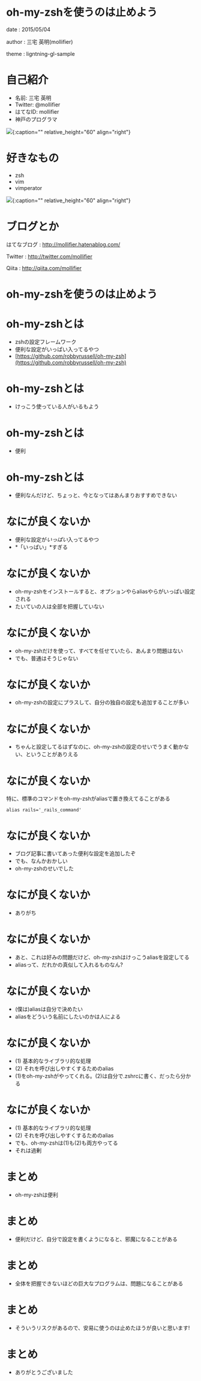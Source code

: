 # oh-my-zshを使うのは止めよう

date
:  2015/05/04

author
:   三宅 英明(mollifier)

theme
:   ligntning-gl-sample

# 自己紹介

- 名前: 三宅 英明
- Twitter: @mollifier
- はてなID: mollifier
- 神戸のプログラマ

![](images/usagi-kao-kiritori.png){:caption="" relative_height="60" align="right"}

# 好きなもの
- zsh
- vim
- vimperator

![](images/usagi-kao-kiritori.png){:caption="" relative_height="60" align="right"}

# ブログとか
はてなブログ
:    http://mollifier.hatenablog.com/

Twitter
:    http://twitter.com/mollifier

Qiita
:    http://qiita.com/mollifier

# oh-my-zshを使うのは止めよう

# oh-my-zshとは
- zshの設定フレームワーク
- 便利な設定がいっぱい入ってるやつ
- [https://github.com/robbyrussell/oh-my-zsh](https://github.com/robbyrussell/oh-my-zsh)

# oh-my-zshとは
- けっこう使っている人がいるもよう

# oh-my-zshとは
- 便利

# oh-my-zshとは
- 便利なんだけど、ちょっと、今となってはあんまりおすすめできない

# なにが良くないか
- 便利な設定が*いっぱい*入ってるやつ
- *「いっぱい」*すぎる

# なにが良くないか
- oh-my-zshをインストールすると、オプションやらaliasやらがいっぱい設定される
- たいていの人は全部を把握していない

# なにが良くないか
- oh-my-zshだけを使って、すべてを任せていたら、あんまり問題はない
- でも、普通はそうじゃない

# なにが良くないか
- oh-my-zshの設定にプラスして、自分の独自の設定も追加することが多い

# なにが良くないか
- ちゃんと設定してるはずなのに、oh-my-zshの設定のせいでうまく動かない、ということがありえる

# なにが良くないか
特に、標準のコマンドをoh-my-zshがaliasで置き換えてることがある

    alias rails='_rails_command'

# なにが良くないか
- ブログ記事に書いてあった便利な設定を追加したぞ
- でも、なんかおかしい
- oh-my-zshのせいでした

# なにが良くないか
- ありがち

# なにが良くないか
- あと、これは好みの問題だけど、oh-my-zshはけっこうaliasを設定してる
- aliasって、だれかの真似して入れるものなん?

# なにが良くないか
- (僕は)aliasは自分で決めたい
- aliasをどういう名前にしたいのかは人による

# なにが良くないか
- (1) 基本的なライブラリ的な処理
- (2) それを呼び出しやすくするためのalias
- (1)をoh-my-zshがやってくれる。(2)は自分で.zshrcに書く、だったら分かる

# なにが良くないか
- (1) 基本的なライブラリ的な処理
- (2) それを呼び出しやすくするためのalias
- でも、oh-my-zshは(1)も(2)も両方やってる
- それは過剰

# まとめ
- oh-my-zshは便利

# まとめ
- 便利だけど、自分で設定を書くようになると、邪魔になることがある

# まとめ
- 全体を把握できないほどの巨大なプログラムは、問題になることがある

# まとめ
- そういうリスクがあるので、安易に使うのは止めたほうが良いと思います!

# まとめ
- ありがとうございました

